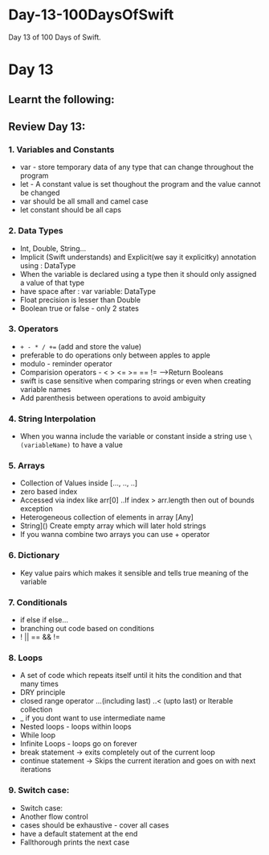 # Day-13-100DaysOfSwift
Day 13 of 100 Days of Swift.

# Day 13

## Learnt the following:

## Review Day 13:

### 1. Variables and Constants
  - var - store temporary data of any type that can change throughout the program
  - let - A constant value is set thoughout the program and the value cannot be changed
  - var should be all small and camel case
  - let constant should be all caps
  
### 2. Data Types
  - Int, Double, String...
  - Implicit (Swift understands) and Explicit(we say it explicitky) annotation using : DataType
  - When the variable is declared using a type then it should only assigned a value of that type
  - have space after : var variable: DataType
  - Float precision is lesser than Double
  - Boolean true or false - only 2 states

### 3. Operators
  - `+ - * / +=` (add and store the value)
  - preferable to do operations only between apples to apple
  - modulo - reminder operator
  - Comparision operators - < > <= >= == !=     -->Return Booleans
  - swift is case sensitive when comparing strings or even when creating variable names
  - Add parenthesis between operations to avoid ambiguity

### 4. String Interpolation
  - When you wanna include the variable or constant inside a string use `\(variableName)` to have a value

### 5. Arrays
  - Collection of  Values inside [..., .., ..]
  - zero based index
  - Accessed via index like arr[0] ..If index > arr.length then out of bounds exception
  - Heterogeneous collection of elements in array [Any]
  - String]() Create empty array which will later hold strings
  - If you wanna combine two arrays you can use + operator

### 6. Dictionary
  - Key value pairs which makes it sensible and tells true meaning of the variable

### 7. Conditionals
  - if else if else...
  - branching out code based on conditions
  - ! || == && !=

### 8. Loops
  - A set of code which repeats itself until it hits the condition and that many times
  - DRY principle
  - closed range operator ...(including last) ..< (upto last) or Iterable collection
  -  _ if you dont want to use intermediate name
  -  Nested loops - loops within loops
  -  While loop
  -  Infinite Loops - loops go on forever
  -  break statement -> exits completely out of the current loop
  -  continue statement -> Skips the current iteration and goes on with next iterations
  
### 9. Switch case:
  -  Switch case:
  -  Another flow control
  -  cases should be exhaustive - cover all cases
  -  have a default statement at the end
  -  Fallthorough prints the next case
